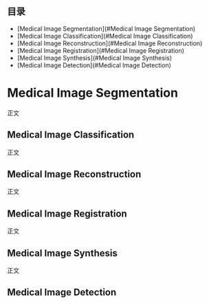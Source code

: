 ## 目录

- [Medical Image Segmentation](#Medical Image Segmentation)
- [Medical Image Classification](#Medical Image Classification)
- [Medical Image Reconstruction](#Medical Image Reconstruction)
- [Medical Image Registration](#Medical Image Registration)
- [Medical Image Synthesis](#Medical Image Synthesis)
- [Medical Image Detection](#Medical Image Detection)





# Medical Image Segmentation

正文

## Medical Image Classification

正文

## Medical Image Reconstruction

正文

## Medical Image Registration

正文

## Medical Image Synthesis

正文
## Medical Image Detection


